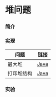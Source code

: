 # 堆问题

### 简介

### 实现
| 问题 | 链接 |
|---|---|
| 最大堆 | [Java](https://github.com/patricklin2018/DataStructures-Algorithmns/blob/master/heap/src/MaxHeap.java) |
| 打印堆结构 | [Java](https://github.com/patricklin2018/DataStructures-Algorithmns/blob/master/heap/src/PrintableMaxHeap.java) |
### 实验